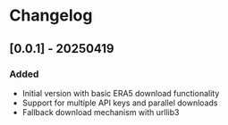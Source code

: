 # Changelog

## [0.0.1] - 20250419
### Added
- Initial version with basic ERA5 download functionality
- Support for multiple API keys and parallel downloads
- Fallback download mechanism with urllib3
